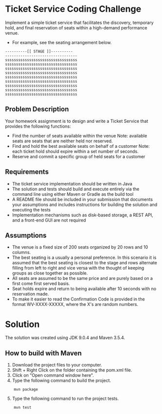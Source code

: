 # Ticket Service Coding Challenge
Implement a simple ticket service that facilitates the discovery, temporary hold, and final reservation of seats within a high-demand performance
venue.
- For example, see the seating arrangement below.
```
----------[[ STAGE ]]----------
---------------------------------
sssssssssssssssssssssssssssssssss
sssssssssssssssssssssssssssssssss
sssssssssssssssssssssssssssssssss
sssssssssssssssssssssssssssssssss
sssssssssssssssssssssssssssssssss
sssssssssssssssssssssssssssssssss
sssssssssssssssssssssssssssssssss
sssssssssssssssssssssssssssssssss
sssssssssssssssssssssssssssssssss
```

## Problem Description

Your homework assignment is to design and write a Ticket Service that provides the
following functions:
- Find the number of seats available within the venue
Note: available seats are seats that are neither held nor reserved.
- Find and hold the best available seats on behalf of a customer
Note: each ticket hold should expire within a set number of seconds.
- Reserve and commit a specific group of held seats for a customer

## Requirements
- The ticket service implementation should be written in Java
- The solution and tests should build and execute entirely via the command line using either Maven or Gradle as the build tool
- A README file should be included in your submission that documents your assumptions and includes instructions for building the
solution and executing the tests
- Implementation mechanisms such as disk-based storage, a REST API, and a front-end GUI are not required

## Assumptions
- The venue is a fixed size of 200 seats organized by 20 rows
and 10 columns.
- The best seating is a usually a personal preference. In this
scenario it is assumed that the best seating is closest to the stage and
rows alternate filling from left to right and vice versa with the
thought of keeping groups as close together as possible.
- All seats are assumed to be the same price and are purely
based on a first come first served basis.
- Seat holds expire and return to being available after 10
seconds with no reservation made.
- To make it easier to read the Confirmation Code is provided
in the format WV-XXXX-XXXXX, where the X's are random numbers.

# Solution
The solution was created using JDK 9.0.4 and Maven 3.5.4.
## How to build with Maven
1. Download the project files to your computer.
2. Shift + Right Click on the folder containing the pom.xml file.
3. Click on "Open command window here".
4. Type the following command to build the project.
```
    mvn package
```
5. Type the following command to run the project tests.
```
    mvn test
```
